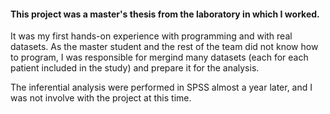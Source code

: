 #### This project was a master's thesis from the laboratory in which I worked.

It was my first hands-on experience with programming and with real datasets. As the master student and the rest of the team did not know how to program, I was responsible for mergind many datasets (each for each patient included in the study) and prepare it for the analysis.

The inferential analysis were performed in SPSS almost a year later, and I was not involve with the project at this time.
